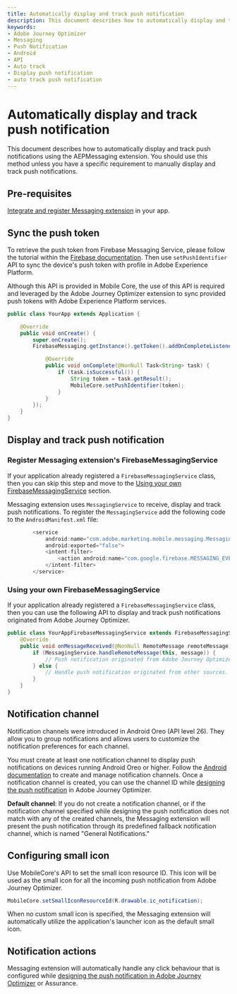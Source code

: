 ```yaml
---
title: Automatically display and track push notification
description: This document describes how to automatically display and track push notifications using the AEPMessaging extension. You should to use this method unless you have a specific requirement to manually display and track push notifications.
keywords:
- Adobe Journey Optimizer
- Messaging
- Push Notification
- Android
- API
- Auto track
- Display push notification
- auto track push notification
---
```


# Automatically display and track push notification

This document describes how to automatically display and track push notifications using the AEPMessaging extension. You should use this method unless you have a specific requirement to manually display and track push notifications.

## Pre-requisites

[Integrate and register Messaging extension](../../../index.md#implement-extension-in-mobile-app) in your app.

## Sync the push token

To retrieve the push token from Firebase Messaging Service, please follow the tutorial within the [Firebase documentation](https://firebase.google.com/docs/cloud-messaging/android/client#retrieve-the-current-registration-token). Then use `setPushIdentifier` API to sync the device's push token with profile in Adobe Experience Platform.

<InlineAlert variant="info" slots="text"/>

Although this API is provided in Mobile Core, the use of this API is required and leveraged by the Adobe Journey Optimizer extension to sync provided push tokens with Adobe Experience Platform services.

```java
public class YourApp extends Application {

    @Override
    public void onCreate() {
        super.onCreate();
        FirebaseMessaging.getInstance().getToken().addOnCompleteListener(new OnCompleteListener<String>() {

            @Override
            public void onComplete(@NonNull Task<String> task) {
                if (task.isSuccessful()) {
                    String token = task.getResult();
                    MobileCore.setPushIdentifier(token);
                }       
            }
        });
    }
}
```

## Display and track push notification

### Register Messaging extension's FirebaseMessagingService

<InlineAlert variant="info" slots="text"/>

If your application already registered a `FirebaseMessagingService` class, then you can skip this step and move to the [Using your own FirebaseMessagingService](#using-your-own-firebasemessagingservice) section.

Messaging extension uses `MessagingService` to receive, display and track push notifications. To register the `MessagingService` add the following code to the `AndroidManifest.xml` file:

```java
        <service
            android:name="com.adobe.marketing.mobile.messaging.MessagingService"
            android:exported="false">
            <intent-filter>
                <action android:name="com.google.firebase.MESSAGING_EVENT" />
            </intent-filter>
        </service>
```

### Using your own FirebaseMessagingService

If your application already registered a `FirebaseMessagingService` class, then you can use the following API to display and track push notifications originated from Adobe Journey Optimizer.

```java
public class YourAppFirebaseMessagingService extends FirebaseMessagingService {
    @Override
    public void onMessageReceived(@NonNull RemoteMessage remoteMessage) {
        if (MessagingService.handleRemoteMessage(this, message)) {
            // Push notification originated from Adobe Journey Optimizer is handled by the Messaging extension.
        } else {
            // Handle push notification originated from other sources.
        }       
    }
}
```

## Notification channel

Notification channels were introduced in Android Oreo (API level 26). They allow you to group notifications and allows users to customize the notification preferences for each channel.

You must create at least one notification channel to display push notifications on devices running Android Oreo or higher. Follow the [Android documentation](https://developer.android.com/develop/ui/views/notifications/channels) to create and manage notification channels. Once a notification channel is created, you can use the channel ID while [designing the push notification](https://experienceleague.adobe.com/docs/journey-optimizer/using/push/design-push.html) in Adobe Journey Optimizer.

**Default channel**: If you do not create a notification channel, or if the notification channel specified while designing the push notification does not match with any of the created channels, the Messaging extension will present the push notification through its predefined fallback notification channel, which is named "General Notifications."

## Configuring small icon

Use MobileCore's API to set the small icon resource ID. This icon will be used as the small icon for all the incoming push notification from Adobe Journey Optimizer.

```java
MobileCore.setSmallIconResourceId(R.drawable.ic_notification);
```

When no custom small icon is specified, the Messaging extension will automatically utilize the application's launcher icon as the default small icon.

## Notification actions

Messaging extension will automatically handle any click behaviour that is configured while [designing the push notification in Adobe Journey Optimizer](https://experienceleague.adobe.com/docs/journey-optimizer/using/push/design-push.html) or Assurance.
